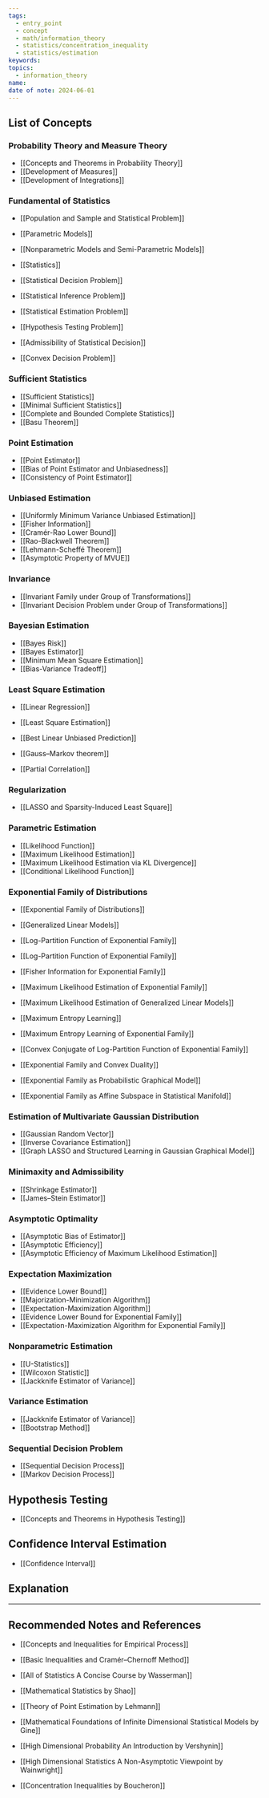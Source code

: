 ```yaml
---
tags:
  - entry_point
  - concept
  - math/information_theory
  - statistics/concentration_inequality
  - statistics/estimation
keywords: 
topics:
  - information_theory
name: 
date of note: 2024-06-01
---
```


## List of Concepts

### Probability Theory and Measure Theory

- [[Concepts and Theorems in Probability Theory]]
- [[Development of Measures]]
- [[Development of Integrations]]

### Fundamental of Statistics

- [[Population and Sample and Statistical Problem]]
- [[Parametric Models]]
- [[Nonparametric Models and Semi-Parametric Models]]
- [[Statistics]]

- [[Statistical Decision Problem]]
- [[Statistical Inference Problem]]
- [[Statistical Estimation Problem]]
- [[Hypothesis Testing Problem]]

- [[Admissibility of Statistical Decision]]
- [[Convex Decision Problem]]

### Sufficient Statistics

- [[Sufficient Statistics]]
- [[Minimal Sufficient Statistics]]
- [[Complete and Bounded Complete Statistics]]
- [[Basu Theorem]]

### Point Estimation

- [[Point Estimator]]
- [[Bias of Point Estimator and Unbiasedness]]
- [[Consistency of Point Estimator]]

### Unbiased Estimation

- [[Uniformly Minimum Variance Unbiased Estimation]]
- [[Fisher Information]]
- [[Cramér-Rao Lower Bound]]
- [[Rao-Blackwell Theorem]]
- [[Lehmann-Scheffé Theorem]]
- [[Asymptotic Property of MVUE]]


### Invariance 

- [[Invariant Family under Group of Transformations]]
- [[Invariant Decision Problem under Group of Transformations]]


### Bayesian Estimation

- [[Bayes Risk]]
- [[Bayes Estimator]]
- [[Minimum Mean Square Estimation]]
- [[Bias-Variance Tradeoff]]

### Least Square Estimation

- [[Linear Regression]]
- [[Least Square Estimation]]
- [[Best Linear Unbiased Prediction]]
- [[Gauss–Markov theorem]]

- [[Partial Correlation]]

### Regularization

- [[LASSO and Sparsity-Induced Least Square]]


### Parametric Estimation

- [[Likelihood Function]]
- [[Maximum Likelihood Estimation]]
- [[Maximum Likelihood Estimation via KL Divergence]]
- [[Conditional Likelihood Function]]

### Exponential Family of Distributions

- [[Exponential Family of Distributions]]
- [[Generalized Linear Models]]
- [[Log-Partition Function of Exponential Family]]
- [[Log-Partition Function of Exponential Family]]

- [[Fisher Information for Exponential Family]]

- [[Maximum Likelihood Estimation of Exponential Family]]
- [[Maximum Likelihood Estimation of Generalized Linear Models]]

- [[Maximum Entropy Learning]]
- [[Maximum Entropy Learning of Exponential Family]]


- [[Convex Conjugate of Log-Partition Function of Exponential Family]]

- [[Exponential Family and Convex Duality]]
- [[Exponential Family as Probabilistic Graphical Model]]
- [[Exponential Family as Affine Subspace in Statistical Manifold]]

### Estimation of Multivariate Gaussian Distribution

- [[Gaussian Random Vector]]
- [[Inverse Covariance Estimation]]
- [[Graph LASSO and Structured Learning in Gaussian Graphical Model]]


### Minimaxity and Admissibility

- [[Shrinkage Estimator]]
- [[James–Stein Estimator]]

### Asymptotic Optimality

- [[Asymptotic Bias of Estimator]]
- [[Asymptotic Efficiency]]
- [[Asymptotic Efficiency of Maximum Likelihood Estimation]]

### Expectation Maximization

- [[Evidence Lower Bound]]
- [[Majorization-Minimization Algorithm]]
- [[Expectation-Maximization Algorithm]]
- [[Evidence Lower Bound for Exponential Family]]
- [[Expectation-Maximization Algorithm for Exponential Family]]

### Nonparametric Estimation

- [[U-Statistics]]
- [[Wilcoxon Statistic]]
- [[Jackknife Estimator of Variance]]

### Variance Estimation

- [[Jackknife Estimator of Variance]]
- [[Bootstrap Method]]

### Sequential Decision Problem

- [[Sequential Decision Process]]
- [[Markov Decision Process]]


## Hypothesis Testing

- [[Concepts and Theorems in Hypothesis Testing]]

## Confidence Interval Estimation

- [[Confidence Interval]]




## Explanation





-----------
##  Recommended Notes and References



- [[Concepts and Inequalities for Empirical Process]]
- [[Basic Inequalities and Cramér–Chernoff Method]]


- [[All of Statistics A Concise Course by Wasserman]]
- [[Mathematical Statistics by Shao]]
- [[Theory of Point Estimation by Lehmann]]


- [[Mathematical Foundations of Infinite Dimensional Statistical Models by Gine]]
- [[High Dimensional Probability An Introduction by Vershynin]]
- [[High Dimensional Statistics A Non-Asymptotic Viewpoint by Wainwright]]
- [[Concentration Inequalities by Boucheron]]
